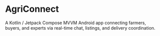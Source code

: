 # AgriConnect
A Kotlin / Jetpack Compose MVVM Android app connecting farmers, buyers, and experts via real-time chat, listings, and delivery coordination.
